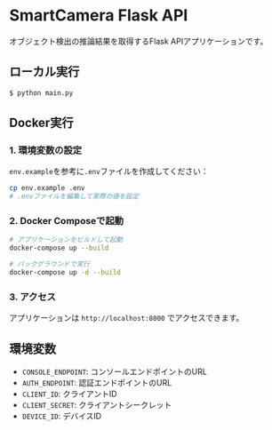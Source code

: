# SmartCamera Flask API

オブジェクト検出の推論結果を取得するFlask APIアプリケーションです。

## ローカル実行

```bash
$ python main.py
```

## Docker実行

### 1. 環境変数の設定

`env.example`を参考に`.env`ファイルを作成してください：

```bash
cp env.example .env
# .envファイルを編集して実際の値を設定
```

### 2. Docker Composeで起動

```bash
# アプリケーションをビルドして起動
docker-compose up --build

# バックグラウンドで実行
docker-compose up -d --build
```

### 3. アクセス

アプリケーションは `http://localhost:8000` でアクセスできます。

## 環境変数

- `CONSOLE_ENDPOINT`: コンソールエンドポイントのURL
- `AUTH_ENDPOINT`: 認証エンドポイントのURL
- `CLIENT_ID`: クライアントID
- `CLIENT_SECRET`: クライアントシークレット
- `DEVICE_ID`: デバイスID
